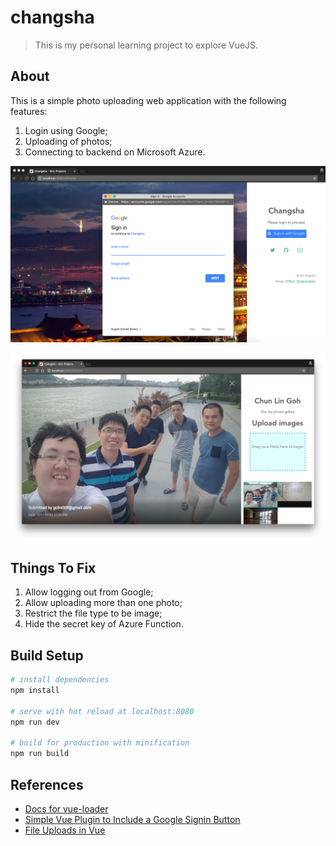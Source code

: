 # changsha

> This is my personal learning project to explore VueJS.

## About

This is a simple photo uploading web application with the following features:

1. Login using Google;
2. Uploading of photos;
3. Connecting to backend on Microsoft Azure.

![Login to Website via Google](github-images/login-screenshot.png?raw=true)

![After Logged in](github-images/homepage-screenshot.png?raw=true)

## Things To Fix

1. Allow logging out from Google;
2. Allow uploading more than one photo;
3. Restrict the file type to be image;
4. Hide the secret key of Azure Function.

## Build Setup

``` bash
# install dependencies
npm install

# serve with hot reload at localhost:8080
npm run dev

# build for production with minification
npm run build
```

## References
- [Docs for vue-loader](http://vuejs.github.io/vue-loader)
- [Simple Vue Plugin to Include a Google Signin Button](https://github.com/phanan/vue-google-signin-button)
- [File Uploads in Vue](https://scotch.io/tutorials/how-to-handle-file-uploads-in-vue-2)
